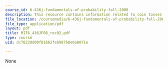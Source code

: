```yaml
---
course_id: 6-436j-fundamentals-of-probability-fall-2008
description: This resource contains information related to coin tosses.
file_location: /coursemedia/6-436j-fundamentals-of-probability-fall-2008/dc78230d00f81662feb987b8e0a8071e_MIT6_436JF08_rec02.pdf
file_type: application/pdf
layout: pdf
title: MIT6_436JF08_rec02.pdf
type: course
uid: dc78230d00f81662feb987b8e0a8071e

---
```

None
